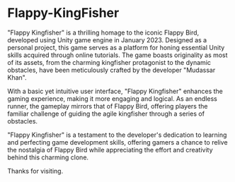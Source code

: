# Flappy-KingFisher

"Flappy Kingfisher" is a thrilling homage to the iconic Flappy Bird, developed using Unity game engine in January 2023. Designed as a personal project, this game serves as a platform for honing essential Unity skills acquired through online tutorials. The game boasts originality as most of its assets, from the charming kingfisher protagonist to the dynamic obstacles, have been meticulously crafted by the developer "Mudassar Khan".

With a basic yet intuitive user interface, "Flappy Kingfisher" enhances the gaming experience, making it more engaging and logical. As an endless runner, the gameplay mirrors that of Flappy Bird, offering players the familiar challenge of guiding the agile kingfisher through a series of obstacles.

"Flappy Kingfisher" is a testament to the developer's dedication to learning and perfecting game development skills, offering gamers a chance to relive the nostalgia of Flappy Bird while appreciating the effort and creativity behind this charming clone.

Thanks for visiting.